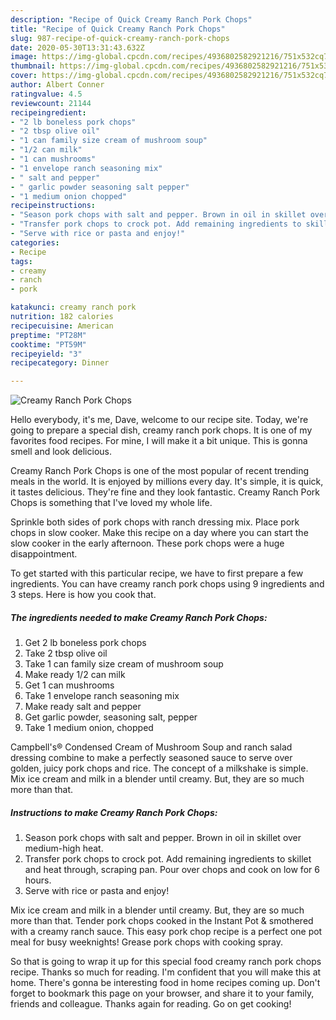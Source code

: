 ```yaml
---
description: "Recipe of Quick Creamy Ranch Pork Chops"
title: "Recipe of Quick Creamy Ranch Pork Chops"
slug: 987-recipe-of-quick-creamy-ranch-pork-chops
date: 2020-05-30T13:31:43.632Z
image: https://img-global.cpcdn.com/recipes/4936802582921216/751x532cq70/creamy-ranch-pork-chops-recipe-main-photo.jpg
thumbnail: https://img-global.cpcdn.com/recipes/4936802582921216/751x532cq70/creamy-ranch-pork-chops-recipe-main-photo.jpg
cover: https://img-global.cpcdn.com/recipes/4936802582921216/751x532cq70/creamy-ranch-pork-chops-recipe-main-photo.jpg
author: Albert Conner
ratingvalue: 4.5
reviewcount: 21144
recipeingredient:
- "2 lb boneless pork chops"
- "2 tbsp olive oil"
- "1 can family size cream of mushroom soup"
- "1/2 can milk"
- "1 can mushrooms"
- "1 envelope ranch seasoning mix"
- " salt and pepper"
- " garlic powder seasoning salt pepper"
- "1 medium onion chopped"
recipeinstructions:
- "Season pork chops with salt and pepper. Brown in oil in skillet over medium-high heat."
- "Transfer pork chops to crock pot. Add remaining ingredients to skillet and heat through, scraping pan. Pour over chops and cook on low for 6 hours."
- "Serve with rice or pasta and enjoy!"
categories:
- Recipe
tags:
- creamy
- ranch
- pork

katakunci: creamy ranch pork 
nutrition: 182 calories
recipecuisine: American
preptime: "PT28M"
cooktime: "PT59M"
recipeyield: "3"
recipecategory: Dinner

---
```



![Creamy Ranch Pork Chops](https://img-global.cpcdn.com/recipes/4936802582921216/751x532cq70/creamy-ranch-pork-chops-recipe-main-photo.jpg)

Hello everybody, it's me, Dave, welcome to our recipe site. Today, we're going to prepare a special dish, creamy ranch pork chops. It is one of my favorites food recipes. For mine, I will make it a bit unique. This is gonna smell and look delicious.

Creamy Ranch Pork Chops is one of the most popular of recent trending meals in the world. It is enjoyed by millions every day. It's simple, it is quick, it tastes delicious. They're fine and they look fantastic. Creamy Ranch Pork Chops is something that I've loved my whole life.

Sprinkle both sides of pork chops with ranch dressing mix. Place pork chops in slow cooker. Make this recipe on a day where you can start the slow cooker in the early afternoon. These pork chops were a huge disappointment.


To get started with this particular recipe, we have to first prepare a few ingredients. You can have creamy ranch pork chops using 9 ingredients and 3 steps. Here is how you cook that.

<!--inarticleads1-->

##### The ingredients needed to make Creamy Ranch Pork Chops:

1. Get 2 lb boneless pork chops
1. Take 2 tbsp olive oil
1. Take 1 can family size cream of mushroom soup
1. Make ready 1/2 can milk
1. Get 1 can mushrooms
1. Take 1 envelope ranch seasoning mix
1. Make ready  salt and pepper
1. Get  garlic powder, seasoning salt, pepper
1. Take 1 medium onion, chopped


Campbell&#39;s® Condensed Cream of Mushroom Soup and ranch salad dressing combine to make a perfectly seasoned sauce to serve over golden, juicy pork chops and rice. The concept of a milkshake is simple. Mix ice cream and milk in a blender until creamy. But, they are so much more than that. 

<!--inarticleads2-->

##### Instructions to make Creamy Ranch Pork Chops:

1. Season pork chops with salt and pepper. Brown in oil in skillet over medium-high heat.
1. Transfer pork chops to crock pot. Add remaining ingredients to skillet and heat through, scraping pan. Pour over chops and cook on low for 6 hours.
1. Serve with rice or pasta and enjoy!


Mix ice cream and milk in a blender until creamy. But, they are so much more than that. Tender pork chops cooked in the Instant Pot &amp; smothered with a creamy ranch sauce. This easy pork chop recipe is a perfect one pot meal for busy weeknights! Grease pork chops with cooking spray. 

So that is going to wrap it up for this special food creamy ranch pork chops recipe. Thanks so much for reading. I'm confident that you will make this at home. There's gonna be interesting food in home recipes coming up. Don't forget to bookmark this page on your browser, and share it to your family, friends and colleague. Thanks again for reading. Go on get cooking!
